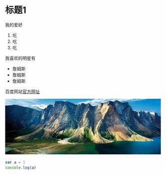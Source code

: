 # 标题1
我的爱好

1. 吃
2. 吃
3. 吃

我喜欢的明星有

* 詹姆斯
* 詹姆斯
* 詹姆斯

百度网站[官方网址](https://www.baidu.com/)

![山水](shutter_1.jpg)

```javascript
var a = 1
console.log(a)
```